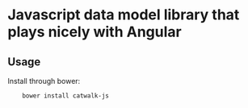 # Javascript data model library that plays nicely with Angular

## Usage

Install through bower:

        bower install catwalk-js
